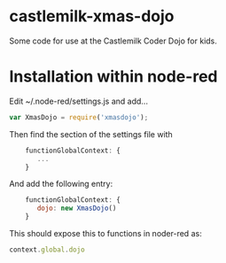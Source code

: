 # castlemilk-xmas-dojo
Some code for use at the Castlemilk Coder Dojo for kids.

# Installation within node-red

Edit ~/.node-red/settings.js and add...

```JavaScript
var XmasDojo = require('xmasdojo');
```

Then find the section of the settings file with

```JavaScript
    functionGlobalContext: {
       ...
    }
```

And add the following entry:

```JavaScript
    functionGlobalContext: {
       dojo: new XmasDojo()
    }
```

This should expose this to functions in noder-red as:

```JavaScript
context.global.dojo
```
